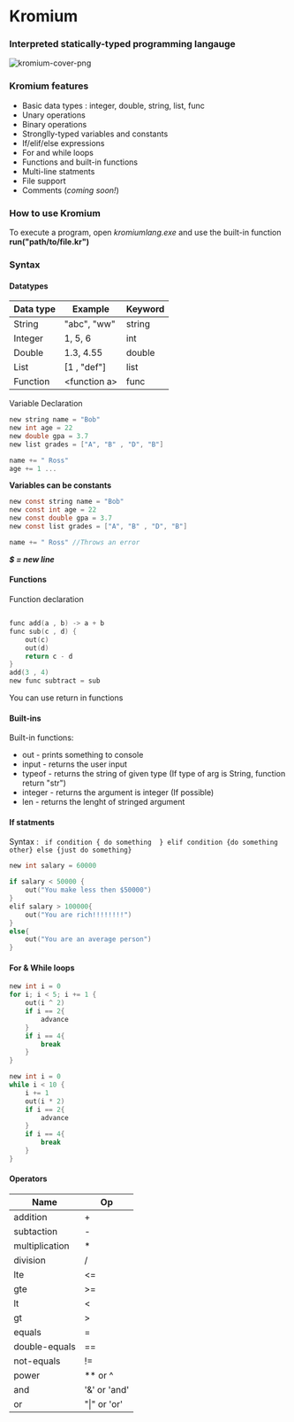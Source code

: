 # Kromium
### Interpreted statically-typed programming langauge

![kromium-cover-png](https://github.com/user-attachments/assets/b14fde76-d28e-4ba0-b6b8-e7c792ed863a)

### Kromium features
- Basic data types : integer, double, string, list, func
- Unary operations
- Binary operations
- Stronglly-typed variables and constants
- If/elif/else expressions
- For and while loops
- Functions and built-in functions
- Multi-line statments
- File support
- Comments (*coming soon!*)


### How to use Kromium

To execute a program, open *kromiumlang.exe* and use the built-in function **run("path/to/file.kr")**



### Syntax

#### Datatypes

| Data type | Example       | Keyword |
|-----------|---------------|---------|
| String    | "abc", "ww"   | string  |
| Integer   | 1, 5, 6       | int     |
| Double    | 1.3, 4.55     | double  |
| List      | [1 , "def"]   | list    |
| Function  | &lt;function a&gt;| func    |





Variable Declaration
```c
new string name = "Bob"
new int age = 22
new double gpa = 3.7
new list grades = ["A", "B" , "D", "B"]

name += " Ross"
age += 1 ...

```

**Variables can be constants**

```c
new const string name = "Bob"
new const int age = 22
new const double gpa = 3.7
new const list grades = ["A", "B" , "D", "B"]

name += " Ross" //Throws an error

```

***$ = new line***


#### Functions
Function declaration

```c

func add(a , b) -> a + b
func sub(c , d) { 
    out(c)  
    out(d) 
    return c - d
} 
add(3 , 4)
new func subtract = sub

```

You can use return in functions

#### Built-ins
Built-in functions:
- out - prints something to console
- input - returns the user input
- typeof - returns the string of given type (If type of arg is String, function return "str")
- integer - returns the argument is integer (If possible)
- len - returns the lenght of stringed argument

#### If statments

Syntax : ``` if condition { do something  } elif condition {do something other} else {just do something}```


```c
new int salary = 60000

if salary < 50000 {
    out("You make less then $50000")
}
elif salary > 100000{
    out("You are rich!!!!!!!!")
}
else{
    out("You are an average person")
}

```

#### For & While loops

```c
new int i = 0
for i; i < 5; i += 1 {
    out(i ^ 2)
    if i == 2{
        advance
    }
    if i == 4{
        break
    }
}

```

```c 
new int i = 0
while i < 10 {
    i += 1
    out(i * 2)
    if i == 2{
        advance
    }
    if i == 4{
        break
    }
}

```


#### Operators

|     Name          |      Op     |
|---------------    |-------------|
| addition          | +           |
| subtaction        | -           | 
| multiplication    | *           |
| division          | /           |
| lte               | <=          |
| gte               | >=          |
| lt                | <           |
| gt                | >           |
| equals            | =           |
| double-equals     | ==          |
| not-equals        | !=          |
| power             | ** or ^     |
| and               | '&' or 'and'|
| or                | "\|" or 'or' |
